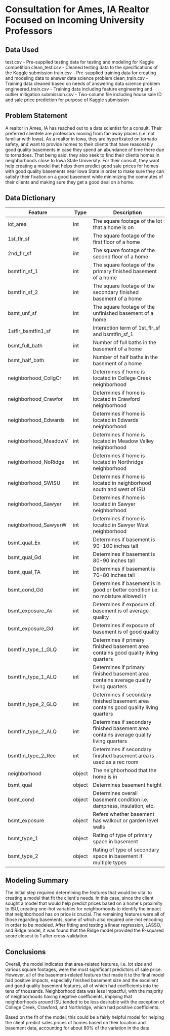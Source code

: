 # Consultation for Ames, IA Realtor Focused on Incoming University Professors

## Data Used

test.csv - Pre-supplied testing data for testing and modeling for Kaggle competition
clean_test.csv - Cleaned testing data to the specifications of the Kaggle submission
train.csv - Pre-supplied training data for creating and modeling data to answer data science problem
clean_train.csv - Training data cleaned based on needs of answering data science problem
engineered_train.csv - Training data including feature engineering and outlier mitigation
submission.csv - Two-column file including house sale ID and sale price prediction for purpose of Kaggle submission

## Problem Statement

A realtor in Ames, IA has reached out to a data scientist for a consult. Their preferred clientele are professors moving from far-away places (i.e. not familiar with Iowa). As a realtor in Iowa, they are hyperfixated on tornado safety, and want to provide homes to their clients that have reasonably good quality basements in case they spend an abundance of time there due to tornadoes. That being said, they also seek to find their clients homes in neighborhoods close to Iowa State University. For their consult, they want help creating a model that helps them predict good sale prices for homes with good quality basements near Iowa State in order to make sure they can satisfy their fixation on a good basement while minimizing the commutes of their clients and making sure they get a good deal on a home. 

## Data Dictionary

|Feature|Type|Description|
|---|---|---|
|lot_area|int|The square footage of the lot that a home is on|
|1st_flr_sf|int|The square footage of the first floor of a home|
|2nd_flr_sf|int|The square footage of the second floor of a home|
|bsmtfin_sf_1|int|The square footage of the primary finished basement of a home|
|bsmtfin_sf_2|int|The square footage of the secondary finished basement of a home|
|bsmt_unf_sf|int|The square footage of the unfinished basement of a home|
|1stflr_bsmtfin1_sf|int|Interaction term of 1st_flr_sf and bsmtfin_sf_1|
|bsmt_full_bath|int|Number of full baths in the basement of a home|
|bsmt_half_bath|int|Number of half baths in the basement of a home|
|neighborhood_CollgCr|int|Determines if home is located in College Creek neighborhood|
|neighborhood_Crawfor|int|Determines if home is located in Crawford neighborhood|
|neighborhood_Edwards|int|Determines if home is located in Edwards neighborhood|
|neighborhood_MeadowV|int|Determines if home is located in Meadow Valley neighborhood|
|neighborhood_NoRidge|int|Determines if home is located in Northridge neighborhood|
|neighborhood_SWISU|int|Determines if home is located in neighborhood south and west of ISU|
|neighborhood_Sawyer|int|Determines if home is located in Sawyer neighborhood|
|neighborhood_SawyerW|int|Determines if home is located in Sawyer West neighborhood|
|bsmt_qual_Ex|int|Determines if basement is 90-100 inches tall|
|bsmt_qual_Gd|int|Determines if basement is 80-90 inches tall|
|bsmt_qual_TA|int|Determines if basement is 70-80 inches tall|
|bsmt_cond_Gd|int|Determines if basement is in good or better condition i.e. no moisture allowed in|
|bsmt_exposure_Av|int|Determines if exposure of basement is of average quality|
|bsmt_exposure_Gd|int|Determines if exposure of basement is of good quality|
|bsmtfin_type_1_GLQ|int|Determines if primary finished basement area contains good quality living quarters|
|bsmtfin_type_1_ALQ|int|Determines if primary finished basement area contains average quality living quarters|
|bsmtfin_type_2_GLQ|int|Determines if secondary finished basement area contains good quality living quarters|
|bsmtfin_type_2_ALQ|int|Determines if secondary finished basement area contains average quality living quarters|
|bsmtfin_type_2_Rec|int|Determines if secondary finished basement area is used as a rec room|
|neighborhood|object|The neighborhood that the home is in|
|bsmt_qual|object|Determines basement height|
|bsmt_cond|object|Determines overall basement condition i.e. dampness, insulation, etc.|
|bsmt_exposure|object|Refers whether basement has walkout or garden level walls|
|bsmt_type_1|object|Rating of type of primary space in basement|
|bsmt_type_2|object|Rating of type of secondary space in basement if multiple types|


## Modeling Summary

The initial step required determining the features that would be vital to creating a model that fit the client's needs. In this case, since the client sought a model that would help predict prices based on a home's proximity to ISU, creating one-hot variables for neighborhoods to identify the impact that neighborhood has on price is crucial. The remaining features were all of those regarding basements, some of which also required one-hot encoding in order to be modeled. After fitting and testing a linear regression, LASSO, and Ridge model, it was found that the Ridge model provided the R-squared score closest to 1 after cross-validation. 

## Conclusions

Overall, the model indicates that area-related features, i.e. lot size and various square footages, were the most significant predictors of sale price. However, all of the basement-related features that made it to the final model had positive impacts, especially finished basement size and the excellent and good quality basement features, all of which had coefficients into the tens of thousands. Neighborhood data was less impactful, with the majority of neighborhoods having negative coefficients, implying that neighborhoods around ISU tended to be less desirable with the exception of College Creek, Crawford, and Northridge, which had positive coefficients.

Based on the fit of the model, this could be a fairly helpful model for helping the client predict sales prices of homes based on their location and basement data, accounting for about 80% of the variation in the data.